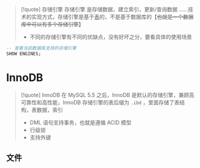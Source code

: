 
>[!quote] 存储引擎
>存储引擎 是存储数据，建立索引，更新/查询数据 ……技术的实现方式，存储引擎是基于<u>表</u>的，不是基于数据库的【~~也就是一个数据库中可以有多个存储引擎~~】
>
>- 不同的存储引擎有不同的优缺点，没有好坏之分，要看具体的使用场景
>

```SQL
-- 查看当前数据库支持的存储引擎
SHOW ENGINES;
```

# InnoDB
>[!quote] InnoDB
>在 MySQL 5.5 之后，InnoDB 是默认的存储引擎，兼顾高可靠性和高性能，InnoDB 存储引擎的表后缀为 `.ibd` ，里面存储了表结构，表数据，索引
>
> - DML 语句支持事务，也就是遵循 ACID 模型
> - 行级锁
> - 支持外键

## 文件









